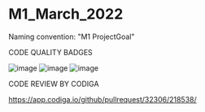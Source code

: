 # M1_March_2022
Naming convention: "M1 ProjectGoal"

CODE QUALITY BADGES

![image](https://user-images.githubusercontent.com/101272689/161243290-f1a9ace3-d35c-4748-8ddb-ef45a697728b.png) ![image](https://user-images.githubusercontent.com/101272689/161270214-33b32bf7-efb7-4f5b-bb56-2a6c899d429e.png) ![image](https://user-images.githubusercontent.com/101272689/161377149-0a48d32e-b7b5-4855-81cc-03db5d50ad25.png)


CODE REVIEW BY CODIGA

https://app.codiga.io/github/pullrequest/32306/218538/
